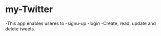 # my-Twitter
-This app enables useres to 
-signu-up
-login
-Create, read, update and delete tweets.
